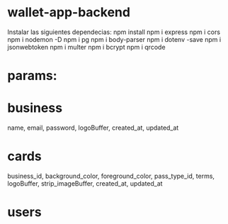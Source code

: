 # wallet-app-backend

Instalar las siguientes dependecias:
npm install
npm i express
npm i cors
npm i nodemon -D
npm i pg
npm i body-parser
npm i dotenv -save
npm i jsonwebtoken
npm i multer 
npm i bcrypt
npm i qrcode


# params: 
# business 
name, email, password, logoBuffer, created_at, updated_at
# cards
business_id, background_color, foreground_color, pass_type_id, terms, logoBuffer, strip_imageBuffer, created_at, updated_at
# users 

